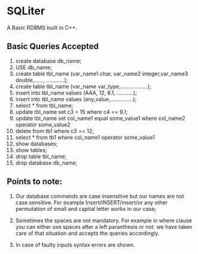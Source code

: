 SQLiter
=======

A Basic RDBMS built in C++.

Basic Queries Accepted
----------------------

1.  create database db_name;
2.  USE db_name;
3.  create table tbl_name (var_name1 char, var_name2 integer,var_name3 double,......, .....,......);
4.  create table tbl_name (var_name var_type,..................);
5.  insert into tbl_name values (AAA, 12, 8.1, ...........);
6.  insert into tbl_name values (any_value,...............);
7.  select * from tbl_name;
8.  update tbl_name set c3 = 15 where c4 == 9.1;
9.  update tbl_name set col_name1 equal some_value1 where col_name2 operator some_value2
10. delete from tb1 where c3 == 12;
11. select * from tb1 where col_name1 operator some_value1
12. show databases;
13. show tables;
14. drop table tbl_name;
15. drop database db_name;

Points to note:
---------------

1. Our database commands are case insensitive but our names are not case sensitive.
   For example Insert/INSERT/insert/or any other permutation of small and capital
   letter works in our case;

2. Sometimes the spaces are not mandatory. For example in where clause you can either
   use spaces after a left paranthesis or not. we have taken care of that situation
   and accepts the queries accordingly.

3. In case of faulty inputs syntax errors are shown.
